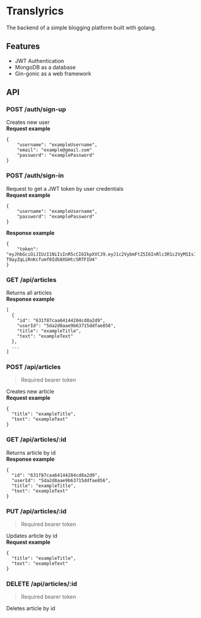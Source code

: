 # Translyrics
The backend of a simple blogging platform built with golang.

## Features
- JWT Authentication
- MongoDB as a database
- Gin-gonic as a web framework

## API
### POST /auth/sign-up
Creates new user <br/>
**Request example**
```
{
    "username": "exampleUsername",
    "email": "example@gmail.com"
    "password": "examplePassword"
}
```
### POST /auth/sign-in
Request to get a JWT token by user credentials <br/>
**Request example**
```
{
    "username": "exampleUsername",
    "password": "examplePassword"
}
```
**Response example**
```
{
    "token": "eyJhbGciOiJIUzI1NiIsInR5cCI6IkpXVCJ9.eyJ1c2VybmFtZSI6InRlc3R1c2VyMSIsImVtYWlsIjoidGVzdGVtYWlsMSIsImV4cCI6MTY2MzE4MzYwN30.DWKK1YCYA-T9ayZqLiRnKcfumf0Idb8XGHtcSRTFIU4"
}
```
### GET /api/articles
Returns all articles <br/>
**Response example**
```
[
  {
    "id": "631f87caa64144284cd8a2d9",
    "userId": "5da2d8aae9b63715ddfae856",
    "title": "exampleTitle",
    "text": "exampleText"
  },
  ...
]
```
### POST /api/articles
> Required bearer token

Creates new article <br/>
**Request example**
```
{
  "title": "exampleTitle",
  "text": "exampleText"
}
```
### GET /api/articles/:id
Returns article by id <br/>
**Response example**
```
{
  "id": "631f87caa64144284cd8a2d9",
  "userId": "5da2d8aae9b63715ddfae856",
  "title": "exampleTitle",
  "text": "exampleText"
}
```
### PUT /api/articles/:id
> Required bearer token

Updates article by id <br/>
**Request example**
```
{
  "title": "exampleTitle",
  "text": "exampleText"
}
```
### DELETE /api/articles/:id
> Required bearer token

Deletes article by id